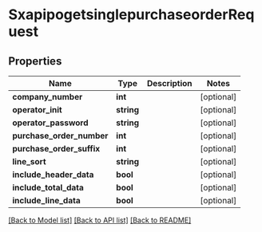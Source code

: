 # SxapipogetsinglepurchaseorderRequest

## Properties
Name | Type | Description | Notes
------------ | ------------- | ------------- | -------------
**company_number** | **int** |  | [optional] 
**operator_init** | **string** |  | [optional] 
**operator_password** | **string** |  | [optional] 
**purchase_order_number** | **int** |  | [optional] 
**purchase_order_suffix** | **int** |  | [optional] 
**line_sort** | **string** |  | [optional] 
**include_header_data** | **bool** |  | [optional] 
**include_total_data** | **bool** |  | [optional] 
**include_line_data** | **bool** |  | [optional] 

[[Back to Model list]](../README.md#documentation-for-models) [[Back to API list]](../README.md#documentation-for-api-endpoints) [[Back to README]](../README.md)


